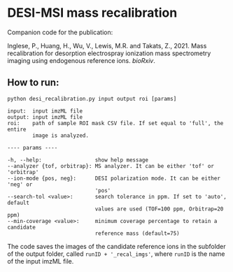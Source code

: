 # DESI-MSI mass recalibration

Companion code for the publication:

Inglese, P., Huang, H., Wu, V., Lewis, M.R. and Takats, Z., 2021. 
Mass recalibration for desorption electrospray ionization mass spectrometry 
imaging using endogenous reference ions. _bioRxiv_.

## How to run:

```
python desi_recalibration.py input output roi [params]

input:  input imzML file
output: input imzML file
roi:    path of sample ROI mask CSV file. If set equal to 'full', the entire  
        image is analyzed.
        
---- params ----

-h, --help:                 show help message
--analyzer {tof, orbitrap}: MS analyzer. It can be either 'tof' or 'orbitrap'
--ion-mode {pos, neg}:      DESI polarization mode. It can be either 'neg' or   
                            'pos'
--search-tol <value>:       search tolerance in ppm. If set to 'auto', default  
                            values are used (TOF=100 ppm, Orbitrap=20 ppm)
--min-coverage <value>:     minimum coverage percentage to retain a candidate  
                            reference mass (default=75)                       
```

The code saves the images of the candidate reference ions in the subfolder of
the output folder, called `runID + '_recal_imgs'`, where `runID` is the name 
of the input imzML file.